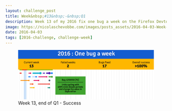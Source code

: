 ```yaml
---
layout: challenge_post
title: Week&nbsp;#13&nbsp;-&nbsp;Q1
description: Week 13 of my 2016 fix one bug a week on the Firefox Devtools
image: https://nicolaschevobbe.com/images/posts_assets/2016-04-03-Week-13/twitter-card.png
date: 2016-04-03
tags: [2016-challenge, challenge-week]
---
```



<figure>
  <img src="/images/posts_assets/2016-04-03-Week-13/challenge.png" alt="Bugzilla Timeline - Week 13, end of Q1">
  <figcaption>Week 13, end of Q1 - Success</figcaption>
</figure>
